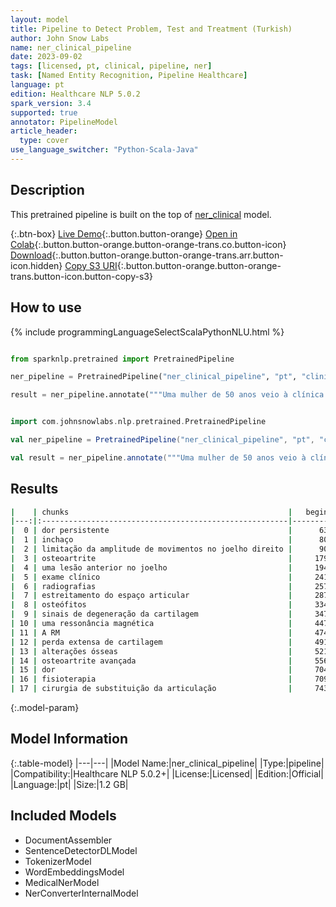 ```yaml
---
layout: model
title: Pipeline to Detect Problem, Test and Treatment (Turkish)
author: John Snow Labs
name: ner_clinical_pipeline
date: 2023-09-02
tags: [licensed, pt, clinical, pipeline, ner]
task: [Named Entity Recognition, Pipeline Healthcare]
language: pt
edition: Healthcare NLP 5.0.2
spark_version: 3.4
supported: true
annotator: PipelineModel
article_header:
  type: cover
use_language_switcher: "Python-Scala-Java"
---
```


## Description

This pretrained pipeline is built on the top of [ner_clinical](https://nlp.johnsnowlabs.com/2023/08/29/ner_clinical_tr.html) model.

{:.btn-box}
[Live Demo](https://demo.johnsnowlabs.com/healthcare/NER_CLINICAL_MULTI/){:.button.button-orange}
[Open in Colab](https://colab.research.google.com/github/JohnSnowLabs/spark-nlp-workshop/blob/master/tutorials/streamlit_notebooks/healthcare/NER_CLINICAL_MULTI.ipynb){:.button.button-orange.button-orange-trans.co.button-icon}
[Download](https://s3.amazonaws.com/auxdata.johnsnowlabs.com/clinical/models/ner_clinical_pipeline_pt_5.0.2_3.4_1693689950298.zip){:.button.button-orange.button-orange-trans.arr.button-icon.hidden}
[Copy S3 URI](s3://auxdata.johnsnowlabs.com/clinical/models/ner_clinical_pipeline_pt_5.0.2_3.4_1693689950298.zip){:.button.button-orange.button-orange-trans.button-icon.button-copy-s3}

## How to use



<div class="tabs-box" markdown="1">
{% include programmingLanguageSelectScalaPythonNLU.html %}
  
```python

from sparknlp.pretrained import PretrainedPipeline

ner_pipeline = PretrainedPipeline("ner_clinical_pipeline", "pt", "clinical/models")

result = ner_pipeline.annotate("""Uma mulher de 50 anos veio à clínica ortopédica com queixas de dor persistente, inchaço e limitação da amplitude de movimentos no joelho direito. A doente referia uma história de osteoartrite e uma lesão anterior no joelho. Foi efectuado um exame clínico e radiografias que revelaram um estreitamento do espaço articular, formação de osteófitos e sinais de degeneração da cartilagem. Para confirmar o diagnóstico e avaliar a gravidade, foi pedida uma ressonância magnética. A RM mostrou uma perda extensa de cartilagem e alterações ósseas consistentes com osteoartrite avançada. Depois de considerar a condição e as preferências do doente, foi discutido um plano de tratamento que envolvia o controlo da dor, fisioterapia e a possibilidade de cirurgia de substituição da articulação.""")

```
```scala

import com.johnsnowlabs.nlp.pretrained.PretrainedPipeline

val ner_pipeline = PretrainedPipeline("ner_clinical_pipeline", "pt", "clinical/models")

val result = ner_pipeline.annotate("""Uma mulher de 50 anos veio à clínica ortopédica com queixas de dor persistente, inchaço e limitação da amplitude de movimentos no joelho direito. A doente referia uma história de osteoartrite e uma lesão anterior no joelho. Foi efectuado um exame clínico e radiografias que revelaram um estreitamento do espaço articular, formação de osteófitos e sinais de degeneração da cartilagem. Para confirmar o diagnóstico e avaliar a gravidade, foi pedida uma ressonância magnética. A RM mostrou uma perda extensa de cartilagem e alterações ósseas consistentes com osteoartrite avançada. Depois de considerar a condição e as preferências do doente, foi discutido um plano de tratamento que envolvia o controlo da dor, fisioterapia e a possibilidade de cirurgia de substituição da articulação.""")

```
</div>

## Results

```bash
|    | chunks                                                 |   begin |   end | entities   |
|---:|:-------------------------------------------------------|--------:|------:|:-----------|
|  0 | dor persistente                                        |      63 |    77 | PROBLEM    |
|  1 | inchaço                                                |      80 |    86 | PROBLEM    |
|  2 | limitação da amplitude de movimentos no joelho direito |      90 |   143 | PROBLEM    |
|  3 | osteoartrite                                           |     179 |   190 | PROBLEM    |
|  4 | uma lesão anterior no joelho                           |     194 |   221 | PROBLEM    |
|  5 | exame clínico                                          |     241 |   253 | TEST       |
|  6 | radiografias                                           |     257 |   268 | TEST       |
|  7 | estreitamento do espaço articular                      |     287 |   319 | PROBLEM    |
|  8 | osteófitos                                             |     334 |   343 | PROBLEM    |
|  9 | sinais de degeneração da cartilagem                    |     347 |   381 | PROBLEM    |
| 10 | uma ressonância magnética                              |     447 |   471 | TEST       |
| 11 | A RM                                                   |     474 |   477 | TEST       |
| 12 | perda extensa de cartilagem                            |     491 |   517 | PROBLEM    |
| 13 | alterações ósseas                                      |     521 |   537 | PROBLEM    |
| 14 | osteoartrite avançada                                  |     556 |   576 | PROBLEM    |
| 15 | dor                                                    |     704 |   706 | PROBLEM    |
| 16 | fisioterapia                                           |     709 |   720 | TREATMENT  |
| 17 | cirurgia de substituição da articulação                |     743 |   781 | TREATMENT  |
```

{:.model-param}
## Model Information

{:.table-model}
|---|---|
|Model Name:|ner_clinical_pipeline|
|Type:|pipeline|
|Compatibility:|Healthcare NLP 5.0.2+|
|License:|Licensed|
|Edition:|Official|
|Language:|pt|
|Size:|1.2 GB|

## Included Models

- DocumentAssembler
- SentenceDetectorDLModel
- TokenizerModel
- WordEmbeddingsModel
- MedicalNerModel
- NerConverterInternalModel
